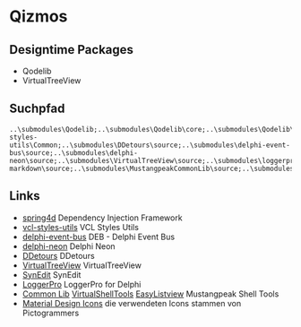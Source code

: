 # Qizmos

## Designtime Packages

* Qodelib
* VirtualTreeView

## Suchpfad

```
..\submodules\Qodelib;..\submodules\Qodelib\core;..\submodules\Qodelib\vcl;..\submodules\spring4d\source;..\submodules\spring4d\source\Base;..\submodules\spring4d\source\Base\Collections;..\submodules\spring4d\source\Base\Logging;..\submodules\spring4d\source\Base\Patches;..\submodules\spring4d\source\Base\Patterns;..\submodules\spring4d\source\Core\Container;..\submodules\spring4d\source\Core\Interception;..\submodules\spring4d\source\Core\Logging;..\submodules\spring4d\source\Core\Mocking;..\submodules\spring4d\source\Core\Services;..\submodules\spring4d\source\Extensions\Cryptography;..\submodules\spring4d\source\Extensions\Utils;..\submodules\spring4d\source\Persistence\Adapters;..\submodules\spring4d\source\Persistence\Core;..\submodules\spring4d\source\Persistence\Criteria;..\submodules\spring4d\source\Persistence\Mapping;..\submodules\spring4d\source\Persistence\SQL;..\submodules\spring4d\Marshmallow\External\SQLite3;..\submodules\vcl-styles-utils\Common;..\submodules\DDetours\source;..\submodules\delphi-event-bus\source;..\submodules\delphi-neon\source;..\submodules\VirtualTreeView\source;..\submodules\loggerpro;..\submodules\synedit\source;..\submodules\synedit\source\highlighters;..\submodules\HtmlViewer\source;..\submodules\delphi-markdown\source;..\submodules\MustangpeakCommonLib\source;..\submodules\MustangpeakVirtualshellTools\source;..\submodules\MustangpeakEasyListview\source;..\submodules\SVGIconImageList\Source
```

## Links

* [spring4d](https://bitbucket.org/sglienke/spring4d/) Dependency Injection Framework
* [vcl-styles-utils](https://github.com/RRUZ/vcl-styles-utils) VCL Styles Utils
* [delphi-event-bus](https://github.com/spinettaro/delphi-event-bus) DEB - Delphi Event Bus
* [delphi-neon](https://github.com/paolo-rossi/delphi-neon) Delphi Neon
* [DDetours](https://github.com/MahdiSafsafi/DDetours) DDetours
* [VirtualTreeView](https://github.com/TurboPack/VirtualTreeView) VirtualTreeView
* [SynEdit](https://github.com/TurboPack/SynEdit) SynEdit
* [LoggerPro](https://github.com/danieleteti/loggerpro) LoggerPro for Delphi
* [Common Lib](https://github.com/TurboPack/MustangpeakCommonLib) [VirtualShellTools](https://github.com/TurboPack/MustangpeakVirtualshellTools) [ EasyListview](https://github.com/TurboPack/MustangpeakEasyListview) Mustangpeak Shell Tools
* [Material Design Icons](https://pictogrammers.com/library/mdi/) die verwendeten Icons stammen von Pictogrammers